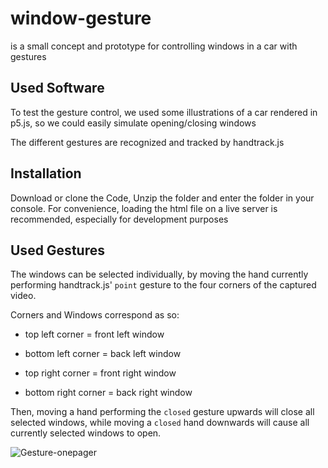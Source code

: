 # window-gesture

is a small concept and prototype for controlling windows in a car with gestures

## Used Software

To test the gesture control, we used some illustrations of a car rendered in p5.js, 
so we could easily simulate opening/closing windows

The different gestures are recognized and tracked by handtrack.js

## Installation

Download or clone the Code, Unzip the folder and enter the folder in your console.
For convenience, loading the html file on a live server is recommended, especially for development purposes

## Used Gestures

The windows can be selected individually, by moving the 
hand currently performing handtrack.js' `point` gesture to the four corners of the captured video.


Corners and Windows correspond as so:

- top left corner = front left window

- bottom left corner = back left window

- top right corner = front right window

- bottom right corner = back right window



Then, moving a hand performing the `closed` gesture upwards will close all selected windows, 
while moving a `closed` hand downwards will cause all currently selected windows to open.


![Gesture-onepager](https://user-images.githubusercontent.com/57222054/122685831-2a8a1680-d20e-11eb-9b0d-a8adc4fd7dff.png)


